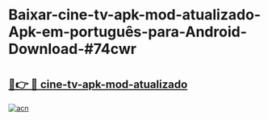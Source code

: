 # Baixar-cine-tv-apk-mod-atualizado-Apk-em-português​-para-Android-Download-#74cwr

# <h2><a href="https://ainizakaria.my?title=cine-tv-apk-mod-atualizado&ref=24M">🔗👉 🔴 cine-tv-apk-mod-atualizado</a></h2>

[![acn](https://github.com/user-attachments/assets/0f9c940e-d8b0-45ae-aac7-cd30a18b3e1c)](https://ainizakaria.my?title=cine-tv-apk-mod-atualizado&ref=24M)

